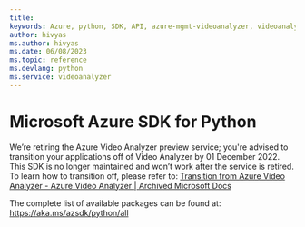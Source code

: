 ```yaml
---
title: 
keywords: Azure, python, SDK, API, azure-mgmt-videoanalyzer, videoanalyzer
author: hivyas
ms.author: hivyas
ms.date: 06/08/2023
ms.topic: reference
ms.devlang: python
ms.service: videoanalyzer
---
```

# Microsoft Azure SDK for Python

 We’re retiring the Azure Video Analyzer preview service; you're advised to transition your applications off of Video Analyzer by 01 December 2022. This SDK is no longer maintained and won’t work after the service is retired. To learn how to transition off, please refer to: [Transition from Azure Video Analyzer - Azure Video Analyzer | Archived Microsoft Docs](https://github.com/MicrosoftDocs/azure-docs/blob/4ba87bedc7b17a32903c99afb3ca4163be0dcc90/articles/azure-video-analyzer/video-analyzer-docs/transition-from-video-analyzer.md)

The complete list of available packages can be found at: https://aka.ms/azsdk/python/all


